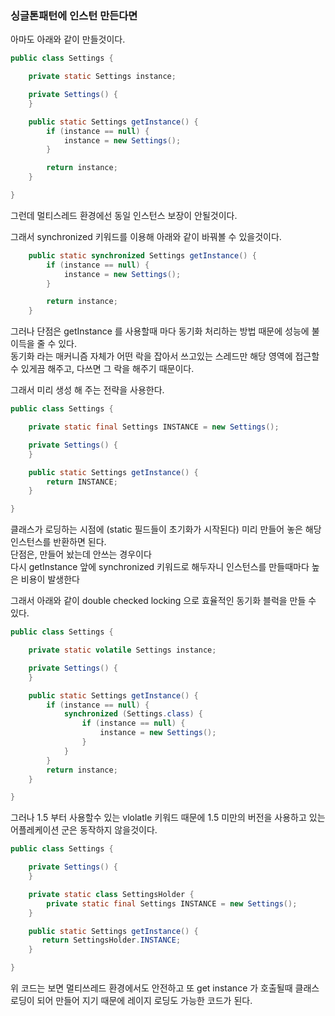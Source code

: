### 싱글톤패턴에 인스턴 만든다면
아마도 아래와 같이 만들것이다.

```java
public class Settings {

    private static Settings instance;

    private Settings() {
    }

    public static Settings getInstance() {
        if (instance == null) {
            instance = new Settings();
        }

        return instance;
    }

}

```

그런데 멀티스레드 환경에선 동일 인스턴스 보장이 안될것이다. <br/>

그래서 synchronized 키워드를 이용해 아래와 같이 바꿔볼 수 있을것이다. <br/>

```java
    public static synchronized Settings getInstance() {
        if (instance == null) {
            instance = new Settings();
        }

        return instance;
    }
```

그러나 단점은 getInstance 를 사용할때 마다 동기화 처리하는 방법 때문에 성능에 불이득을 줄 수 있다. <br/>
동기화 라는 매커니즘 자체가 어떤 락을 잡아서 쓰고있는 스레드만 해당 영역에 접근할 수 있게끔 해주고, 다쓰면 그 락을 해주기 때문이다. <br/>

그래서 미리 생성 해 주는 전략을 사용한다. <br/>

```java
public class Settings {

    private static final Settings INSTANCE = new Settings();

    private Settings() {
    }

    public static Settings getInstance() {
        return INSTANCE;
    }

}
```
클래스가 로딩하는 시점에 (static 필드들이 초기화가 시작된다) 미리 만들어 놓은 해당 인스턴스를 반환하면 된다. <br/>
단점은, 만들어 놨는데 안쓰는 경우이다 <br/>
다시 getInstance 앞에 synchronized 키워드로 해두자니 인스턴스를 만들때마다 높은 비용이 발생한다 <br/>

그래서 아래와 같이 double checked locking 으로 효율적인 동기화 블럭을 만들 수 있다. <br/>

```java
public class Settings {

    private static volatile Settings instance;

    private Settings() {
    }

    public static Settings getInstance() {
        if (instance == null) {
            synchronized (Settings.class) {
                if (instance == null) {
                    instance = new Settings();
                }
            }
        }
        return instance;
    }

}

```

그러나 1.5 부터 사용할수 있는 vlolatle 키워드 때문에 1.5 미만의 버전을 사용하고 있는 어플레케이션 군은 동작하지 않을것이다. <br/>

```java
public class Settings {

    private Settings() {
    }

    private static class SettingsHolder {
        private static final Settings INSTANCE = new Settings();
    }

    public static Settings getInstance() {
       return SettingsHolder.INSTANCE;
    }

}
```

위 코드는 보면 멀티쓰레드 환경에서도 안전하고 또 get instance 가 호출될때 클래스 로딩이 되어 만들어 지기 때문에 레이지 로딩도 가능한 코드가 된다. <br/>





